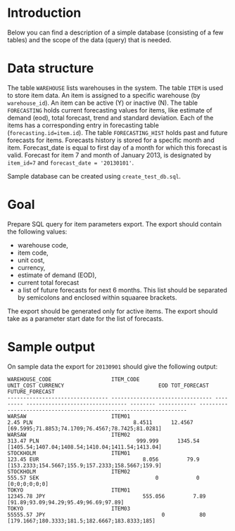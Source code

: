 Introduction
==============

Below you can find a description of a simple database (consisting of a few tables) and the scope of the data (query) that is needed.

 Data structure
================
The table ```WAREHOUSE``` lists warehouses in the system.
The table ```ITEM``` is used to store item data. An item is assigned to a specific warehouse (by ```warehouse_id```). An item can be active (Y) or inactive (N).
The table ```FORECASTING``` holds current forecasting values for items, like estimate of demand (eod), total forecast, trend and standard deviation. Each of the items has a corresponding entry in forecasting table (```forecasting.id=item.id```).
The table ```FORECASTING_HIST``` holds past and future forecasts for items. Forecasts history is stored for a specific month and item. Forecast_date is equal to first day of a month for which this forecast is valid. Forecast for item 7 and month of January 2013, is designated by ```item_id=7``` and ```forecast_date = '20130101'```. 

Sample database can be created using ```create_test_db.sql```.

 Goal
======

Prepare SQL query for item parameters export. The export should contain the following values:
- warehouse code,
- item code,
- unit cost,
- currency,
- estimate of demand (EOD),
- current total forecast
- a list of future forecasts for next 6 months. This list should be separated by semicolons and enclosed within squaaree brackets.

The export should be generated only for active items.
The export should take as a parameter start date for the list of forecasts.


 Sample output
===============
On sample data the export for ```20130901``` should give the following output:

```
WAREHOUSE_CODE                   ITEM_CODE                        UNIT_COST CURRENCY                              EOD TOT_FORECAST FUTURE_FORECAST
-------------------------------- -------------------------------- --------- -------------------------------- -------- ------------ ------------------------------------------------------------------
WARSAW                           ITEM01                                2.45 PLN                                8.4511      12.4567 [69.5995;71.8853;74.1709;76.4567;78.7425;81.0281]
WARSAW                           ITEM02                              313.47 PLN                               999.999      1345.54 [1405.54;1407.04;1408.54;1410.04;1411.54;1413.04]
STOCKHOLM                        ITEM01                              123.45 EUR                                 8.056         79.9 [153.2333;154.5667;155.9;157.2333;158.5667;159.9]
STOCKHOLM                        ITEM02                              555.57 SEK                                     0            0 [0;0;0;0;0;0]
TOKYO                            ITEM01                            12345.78 JPY                               555.056         7.89 [91.89;93.09;94.29;95.49;96.69;97.89]
TOKYO                            ITEM03                            55555.57 JPY                                     0           80 [179.1667;180.3333;181.5;182.6667;183.8333;185]
```